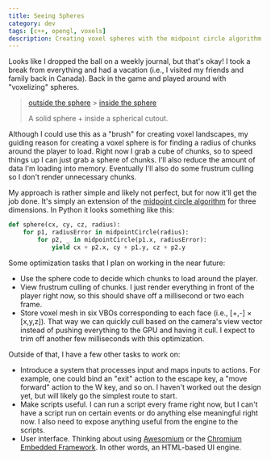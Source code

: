 ```yaml
---
title: Seeing Spheres
category: dev
tags: [c++, opengl, voxels]
description: Creating voxel spheres with the midpoint circle algorithm
---
```


Looks like I dropped the ball on a weekly journal, but that's okay! I took a break from everything
and had a vacation (i.e., I visited my friends and family back in Canada). Back in the game and
played around with "voxelizing" spheres.

> [outside the sphere](/img/voxels/2014_07_26_outside.png) >
> [inside the sphere](/img/voxels/2014_07_26_inside.png)
>
> A solid sphere + inside a spherical cutout.

Although I could use this as a "brush" for creating voxel landscapes, my guiding reason for creating
a voxel sphere is for finding a radius of chunks around the player to load. Right now I grab a cube
of chunks, so to speed things up I can just grab a sphere of chunks. I'll also reduce the amount of
data I'm loading into memory. Eventually I'll also do some frustrum culling so I don't render
unnecessary chunks.

My approach is rather simple and likely not perfect, but for now it'll get the job done. It's simply
an extension of the
[midpoint circle algorithm](https://en.wikipedia.org/wiki/Midpoint_circle_algorithm) for three
dimensions. In Python it looks something like this:

```python
def sphere(cx, cy, cz, radius):
    for p1, radiusError in midpointCircle(radius):
        for p2, _ in midpointCircle(p1.x, radiusError):
            yield cx + p2.x, cy + p1.y, cz + p2.y
```

Some optimization tasks that I plan on working in the near future:

- Use the sphere code to decide which chunks to load around the player.
- View frustrum culling of chunks. I just render everything in front of the player right now, so
  this should shave off a millisecond or two each frame.
- Store voxel mesh in six VBOs corresponding to each face (i.e., [+,-] &times; [x,y,z]). That way we
  can quickly cull based on the camera's view vector instead of pushing everything to the GPU and
  having it cull. I expect to trim off another few milliseconds with this optimization.

Outside of that, I have a few other tasks to work on:

- Introduce a system that processes input and maps inputs to actions. For example, one could bind an
  "exit" action to the escape key, a "move forward" action to the W key, and so on. I haven't worked
  out the design yet, but will likely go the simplest route to start.
- Make scripts useful. I can run a script every frame right now, but I can't have a script run on
  certain events or do anything else meaningful right now. I also need to expose anything useful
  from the engine to the scripts.
- User interface. Thinking about using [Awesomium](https://www.awesomium.com) or the
  [Chromium Embedded Framework](https://bitbucket.org/chromiumembedded/cef/src/master/). In other
  words, an HTML-based UI engine.
